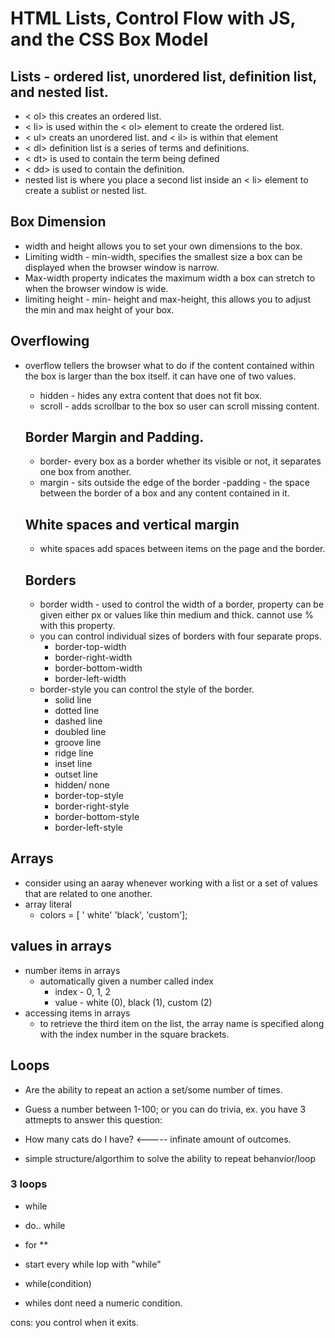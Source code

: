 # HTML Lists, Control Flow with JS, and the CSS Box Model

## Lists - ordered list, unordered list, definition list, and nested list.

- < ol> this creates an ordered list.
- < li> is used within the < ol> element to create the ordered list.
- < ul> creats an unordered list. and < il> is within that element
- < dl> definition list is a series of terms and definitions.
- < dt> is used to contain the term being defined
- < dd> is used to contain the definition.
- nested list is where you place a second list inside an < li> element to create a sublist or nested list.

## Box Dimension

- width and height allows you to set your own dimensions to the box.
- Limiting width - min-width, specifies the smallest size a box can be displayed when the browser window is narrow.
- Max-width property indicates the maximum width a box can stretch to when the browser window is wide.
- limiting height - min- height and max-height, this allows you to adjust the min and max height of your box.

## Overflowing

- overflow tellers the browser what to do if the content contained within the box is larger than the box itself. it can have one of two values.
  - hidden - hides any extra content that does not fit box.
  - scroll - adds scrollbar to the box so user can scroll missing content.

  ## Border Margin and Padding.
  
  - border- every box as a border whether its visible or not, it separates one box from another.
  - margin - sits outside the edge of the border
  -padding - the space between the border of a box and any content contained in it.
  

  ## White spaces and vertical margin

  - white spaces add spaces between items on the page and the border.

  ## Borders
  - border width - used to control the width of a border, property can be given either px or values like thin medium and thick. cannot use % with this property.
  - you can control individual sizes of borders with four separate props.
    - border-top-width
    - border-right-width
    - border-bottom-width
    - border-left-width
  - border-style you can control the style of the border.
    - solid line
    - dotted line
    - dashed line
    - doubled line
    - groove line
    - ridge line
    - inset line
    - outset line
    - hidden/ none
    - border-top-style
    - border-right-style
    - border-bottom-style
    - border-left-style



## Arrays
- consider using an aaray whenever working with a list or a set of values that are related to one another.
- array literal
  - colors = [ ' white' 
                'black',
                  'custom'];

## values in arrays

- number items in arrays
  - automatically given a number called index
    - index - 0, 1, 2
    - value - white (0), black (1), custom (2)
- accessing items in arrays
  - to retrieve the third item on the list, the array name is specified along with the index number in the square brackets.

 ## Loops

- Are the ability to repeat an action a set/some number of times.
- Guess a number between 1-100; or you can do trivia, ex. you have 3 attmepts to answer this question:

- How many cats do I have? <----- infinate amount of outcomes.

- simple structure/algorthim to solve the ability to repeat behanvior/loop

### 3 loops 

- while 
- do.. while
- for **

- start every while lop with "while"
- while(condition)
- whiles dont need a numeric condition.

cons: you control when it exits.

  
